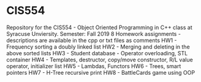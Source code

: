 # CIS554

Repository for the CIS554 - Object Oriented Programming in C++ class at Syracuse Unviersity. 
Semester: Fall 2019
8 Homework assignments - descriptions are available in the cpp or txt files as comments
HW1 - Frequency sorting a doubly linked list
HW2 - Merging and deleting in the above sorted lists
HW3 - Student database - Operator overloading, STL container
HW4 - Templates, destructor, copy/move constructor, R/L value operator, initializer list
HW5 - Lambdas, Functors
HW6 - Trees, smart pointers
HW7 - H-Tree recursive print
HW8 - BattleCards game using OOP
